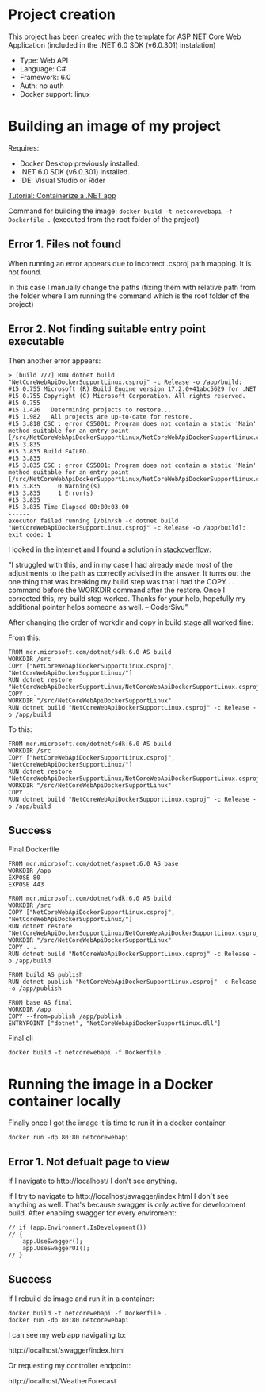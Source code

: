 ﻿# Project creation

This project has been created with the template for ASP NET Core Web Application (included in the .NET 6.0 SDK (v6.0.301) instalation)
- Type: Web API
- Language: C#
- Framework: 6.0
- Auth: no auth
- Docker support: linux

# Building an image of my project
Requires: 
- Docker Desktop previously installed.
- .NET 6.0 SDK (v6.0.301) installed.
- IDE: Visual Studio or Rider

[Tutorial: Containerize a .NET app](https://docs.microsoft.com/en-us/dotnet/core/docker/build-container?tabs=windows)

Command for building the image: ```docker build -t netcorewebapi -f Dockerfile .```
(executed from the root folder of the project)

## Error 1. Files not found

When running an error appears due to incorrect .csproj path mapping. It is not found.

In this case I manually change the paths (fixing them with relative path from the folder where I am running the command which is the root folder of the project)

## Error 2. Not finding suitable entry point executable 
Then another error appears:
```
> [build 7/7] RUN dotnet build "NetCoreWebApiDockerSupportLinux.csproj" -c Release -o /app/build:
#15 0.755 Microsoft (R) Build Engine version 17.2.0+41abc5629 for .NET
#15 0.755 Copyright (C) Microsoft Corporation. All rights reserved.
#15 0.755
#15 1.426   Determining projects to restore...
#15 1.982   All projects are up-to-date for restore.
#15 3.818 CSC : error CS5001: Program does not contain a static 'Main' method suitable for an entry point [/src/NetCoreWebApiDockerSupportLinux/NetCoreWebApiDockerSupportLinux.csproj]
#15 3.835
#15 3.835 Build FAILED.
#15 3.835
#15 3.835 CSC : error CS5001: Program does not contain a static 'Main' method suitable for an entry point [/src/NetCoreWebApiDockerSupportLinux/NetCoreWebApiDockerSupportLinux.csproj]
#15 3.835     0 Warning(s)
#15 3.835     1 Error(s)
#15 3.835
#15 3.835 Time Elapsed 00:00:03.00
------
executor failed running [/bin/sh -c dotnet build "NetCoreWebApiDockerSupportLinux.csproj" -c Release -o /app/build]: exit code: 1

```

I looked in the internet and I found a solution in [stackoverflow](https://stackoverflow.com/questions/52991469/getting-program-does-not-contain-a-static-main-method-suitable-for-an-entry-p):

"I struggled with this, and in my case I had already made most of the adjustments to the path as correctly advised in the answer. It turns out the one thing that was breaking my build step was that I had the COPY . . command before the WORKDIR command after the restore. Once I corrected this, my build step worked. Thanks for your help, hopefully my additional pointer helps someone as well. –
CoderSivu"

After changing the order of workdir and copy in build stage all worked fine:

From this: 

```
FROM mcr.microsoft.com/dotnet/sdk:6.0 AS build
WORKDIR /src
COPY ["NetCoreWebApiDockerSupportLinux.csproj", "NetCoreWebApiDockerSupportLinux/"]
RUN dotnet restore "NetCoreWebApiDockerSupportLinux/NetCoreWebApiDockerSupportLinux.csproj"
COPY . .
WORKDIR "/src/NetCoreWebApiDockerSupportLinux"
RUN dotnet build "NetCoreWebApiDockerSupportLinux.csproj" -c Release -o /app/build
```

To this:

```
FROM mcr.microsoft.com/dotnet/sdk:6.0 AS build
WORKDIR /src
COPY ["NetCoreWebApiDockerSupportLinux.csproj", "NetCoreWebApiDockerSupportLinux/"]
RUN dotnet restore "NetCoreWebApiDockerSupportLinux/NetCoreWebApiDockerSupportLinux.csproj"
WORKDIR "/src/NetCoreWebApiDockerSupportLinux"
COPY . .
RUN dotnet build "NetCoreWebApiDockerSupportLinux.csproj" -c Release -o /app/build
```

## Success

Final Dockerfile

```
FROM mcr.microsoft.com/dotnet/aspnet:6.0 AS base
WORKDIR /app
EXPOSE 80
EXPOSE 443

FROM mcr.microsoft.com/dotnet/sdk:6.0 AS build
WORKDIR /src
COPY ["NetCoreWebApiDockerSupportLinux.csproj", "NetCoreWebApiDockerSupportLinux/"]
RUN dotnet restore "NetCoreWebApiDockerSupportLinux/NetCoreWebApiDockerSupportLinux.csproj"
WORKDIR "/src/NetCoreWebApiDockerSupportLinux"
COPY . .
RUN dotnet build "NetCoreWebApiDockerSupportLinux.csproj" -c Release -o /app/build

FROM build AS publish
RUN dotnet publish "NetCoreWebApiDockerSupportLinux.csproj" -c Release -o /app/publish

FROM base AS final
WORKDIR /app
COPY --from=publish /app/publish .
ENTRYPOINT ["dotnet", "NetCoreWebApiDockerSupportLinux.dll"]
```

Final cli

```
docker build -t netcorewebapi -f Dockerfile .
```

# Running the image in a Docker container locally

Finally once I got the image it is time to run it in a docker container

```
docker run -dp 80:80 netcorewebapi
```

## Error 1. Not defualt page to view

If I navigate to http://localhost/ I don't see anything.

If I try to navigate to http://localhost/swagger/index.html I don`t see anything as well. That's because swagger is only active for development build. After enabling swagger for every enviroment:

```
// if (app.Environment.IsDevelopment())
// {
    app.UseSwagger();
    app.UseSwaggerUI();
// }
```

## Success

If I rebuild de image and run it in a container:

```
docker build -t netcorewebapi -f Dockerfile .
docker run -dp 80:80 netcorewebapi
```

I can see my web app navigating to: 

http://localhost/swagger/index.html

Or requesting my controller endpoint:

http://localhost/WeatherForecast
